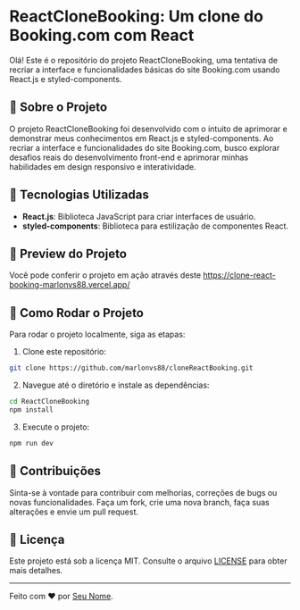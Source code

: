 # ReactCloneBooking: Um clone do Booking.com com React

Olá! Este é o repositório do projeto ReactCloneBooking, uma tentativa de recriar a interface e funcionalidades básicas do site Booking.com usando React.js e styled-components.

## 🚀 Sobre o Projeto

O projeto ReactCloneBooking foi desenvolvido com o intuito de aprimorar e demonstrar meus conhecimentos em React.js e styled-components. Ao recriar a interface e funcionalidades do site Booking.com, busco explorar desafios reais do desenvolvimento front-end e aprimorar minhas habilidades em design responsivo e interatividade.

## 🧰 Tecnologias Utilizadas

- **React.js**: Biblioteca JavaScript para criar interfaces de usuário.
- **styled-components**: Biblioteca para estilização de componentes React.

## 🎨 Preview do Projeto

Você pode conferir o projeto em ação através deste https://clone-react-booking-marlonvs88.vercel.app/

## 🚧 Como Rodar o Projeto

Para rodar o projeto localmente, siga as etapas:

1. Clone este repositório:
```bash
git clone https://github.com/marlonvs88/cloneReactBooking.git
```

2. Navegue até o diretório e instale as dependências:
```bash
cd ReactCloneBooking
npm install
```

3. Execute o projeto:
```bash
npm run dev
```

## 🤝 Contribuições

Sinta-se à vontade para contribuir com melhorias, correções de bugs ou novas funcionalidades. Faça um fork, crie uma nova branch, faça suas alterações e envie um pull request.

## 📝 Licença

Este projeto está sob a licença MIT. Consulte o arquivo [LICENSE](LICENSE) para obter mais detalhes.

---

Feito com ❤️ por [Seu Nome](https://github.com/marlonvs88).
